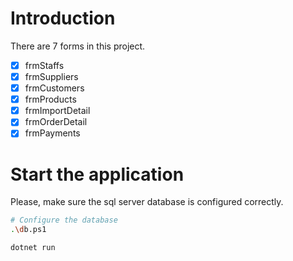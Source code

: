 # Introduction
There are 7 forms in this project.
- [x] frmStaffs
- [x] frmSuppliers
- [x] frmCustomers
- [x] frmProducts
- [x] frmImportDetail
- [x] frmOrderDetail
- [x] frmPayments
# Start the application
Please, make sure the sql server database is configured correctly.
```sh
# Configure the database
.\db.ps1

dotnet run
```

